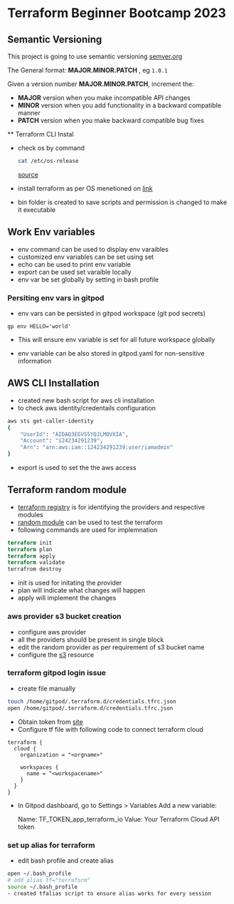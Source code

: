 # Terraform Beginner Bootcamp 2023

## Semantic Versioning
This project is going to use semantic  versioning
[semver.org](https://semver.org/)

The General format:
**MAJOR.MINOR.PATCH** , eg `1.0.1`

Given a version number **MAJOR.MINOR.PATCH**, increment the:

- **MAJOR** version when you make incompatible API changes
- **MINOR** version when you add functionality in a backward compatible manner
- **PATCH** version when you make backward compatible bug fixes

** Terraform CLI Instal

- check os by command 

    ```bash 
    cat /etc/os-release
    ```
  [source](https://www.cyberciti.biz/faq/how-to-check-os-version-in-linux-command-line/)
- install terraform as per OS menetioned on
  [link](https://developer.hashicorp.com/terraform/tutorials/aws-get-started/install-cli)
- bin folder is created to save scripts and permission is changed to make it 
  executable

## Work Env variables
- env command can be used to display env varaibles
- customized env variables can be set using set <env variable>
- echo can be used to print env variable
- export can be used set varaible locally 
- env var  be set globally  by setting in bash profile

### Persiting env vars in gitpod

- env vars can be persisted in gitpod workspace  (git pod secrets)

```
gp env HELLO='world'

```
- This will ensure env variable is set for all future workspace globally 

- env variable can be also stored in gitpod.yaml for non-sensitive information


## AWS CLI Installation

- created new bash script for aws cli installation
- to check aws identity/credentails configuration

```sh
aws sts get-caller-identity
{
    "UserId": "AIDAQ3EGVS5YQJLMOVXIA",
    "Account": "124234291239",
    "Arn": "arn:aws:iam::124234291239:user/iamadmin"
}
```
- export is used to set the the aws access

## Terraform  random module
- [terraform registry](https://registry.terraform.io/) is for identifying the providers and respective modules
- [random module](https://registry.terraform.io/providers/hashicorp/random/latest) can be used to test the terraform 
- following commands are used for implemnation
```tf
terraform init
terraform plan
terraform apply
terraform validate
terrafrom destroy
```
- init is used for initating the provider
- plan will indicate what changes will happen
- apply will implement the changes

### aws provider s3 bucket creation

- configure aws provider
- all the providers should be present in single block 
- edit the random provider as per requirement of s3 bucket name
- configure the [s3](https://registry.terraform.io/providers/hashicorp/aws/latest/docs/resources/s3_bucket) resource 

### terraform gitpod login issue
- create file manually
```bash
touch /home/gitpod/.terraform.d/credentials.tfrc.json
open /home/gitpod/.terraform.d/credentials.tfrc.json
```
- Obtain token from [site](https://app.terraform.io/app/settings/tokens?source=terraform-login)
- Configure tf file with following code to connect terraform cloud
```hcl
terraform {
  cloud {
    organization = "<orgname>"

    workspaces {
      name = "<workspacename>"
    }
  }
}
```

- In Gitpod dashboard, go to Settings > Variables
   Add a new variable:

  Name: TF_TOKEN_app_terraform_io
  Value: Your Terraform Cloud API token

### set up alias for terraform
- edit bash profile and create alias
```bash
open ~/.bash_profile
# add alias tf="terraform"
source ~/.bash_profile
- created tfalias script to ensure alias works for every session
